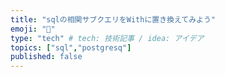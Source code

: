 ```yaml
---
title: "sqlの相関サブクエリをWithに置き換えてみよう"
emoji: "🕌"
type: "tech" # tech: 技術記事 / idea: アイデア
topics: ["sql","postgresq"]
published: false
---
```

